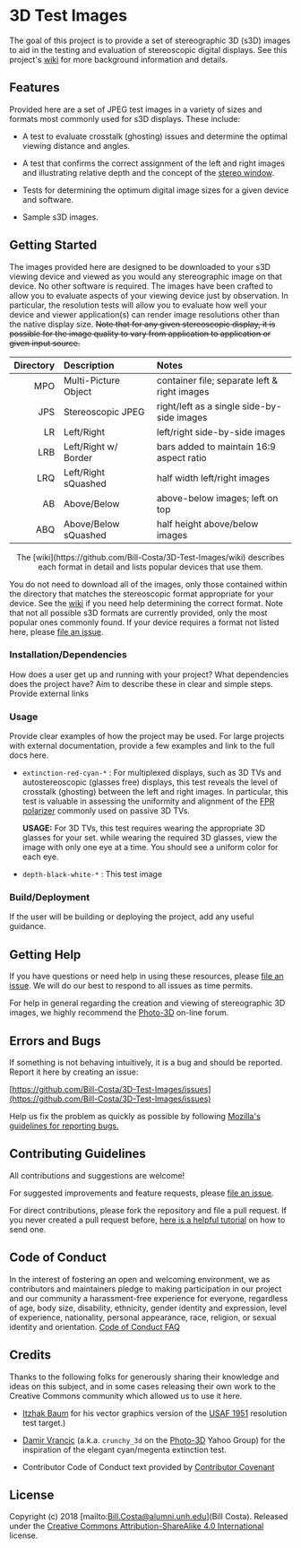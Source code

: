 <!--
    Repository: https://github.com/Bill-Costa/3D-Test-Images.git
     This File: README.md
-->

# 3D Test Images #

The goal of this project is to provide a set of stereographic 3D (s3D)
images to aid in the testing and evaluation of stereoscopic digital
displays.  See this project's
[wiki](https://github.com/Bill-Costa/3D-Test-Images/wiki) for more
background information and details.

## Features ##

Provided here are a set of JPEG test images in a variety of sizes and
formats most commonly used for s3D displays.  These include:

- A test to evaluate crosstalk (ghosting) issues and determine the
  optimal viewing distance and angles.

- A test that confirms the correct assignment of the left and right
 images and illustrating relative depth and the concept of the
 [stereo window](https://en.wikipedia.org/wiki/Stereo_window#Stereo_window).

- Tests for determining the optimum digital image sizes for a given
  device and software.

- Sample s3D images.

## Getting Started ##

The images provided here are designed to be downloaded to your s3D
viewing device and viewed as you would any stereographic image on that
device.  No other software is required.  The images have been crafted
to allow you to evaluate aspects of your viewing device just by
observation.  In particular, the resolution tests will allow you to
evaluate how well your device and viewer application(s) can render
image resolutions other than the native display size.  ~~Note that for
any given stereoscopic display, it is possible for the image quality
to vary from application to application or given input source.~~

| Directory | Description    | Notes                                        |
|----:|:---------------------|:----------------------------------------------|
| MPO | Multi-Picture Object | container file; separate left & right images  |
| JPS | Stereoscopic JPEG    | right/left as a single side-by-side images    |
| LR  | Left/Right           | left/right side-by-side images                |
| LRB | Left/Right w/ Border | bars added to maintain 16:9 aspect ratio      |
| LRQ | Left/Right sQuashed  | half width left/right images                  |
| AB  | Above/Below          | above-below images; left on top               |
| ABQ | Above/Below sQuashed | half height above/below images                |

<CENTER>
The [wiki](https://github.com/Bill-Costa/3D-Test-Images/wiki)
describes each format in detail and lists popular devices that use
them.
</CENTER>

You do not need to download all of the images, only those contained
within the directory that matches the stereoscopic format appropriate
for your device.  See the
[wiki](https://github.com/Bill-Costa/3D-Test-Images/wiki) if you need
help determining the correct format.  Note that not all possible s3D
formats are currently provided, only the most popular ones commonly
found.  If your device requires a format not listed here, please
[file an issue](https://github.com/Bill-Costa/3D-Test-Images/issues).

### Installation/Dependencies

How does a user get up and running with your project? What
dependencies does the project have? Aim to describe these in clear and
simple steps. Provide external links

### Usage

Provide clear examples of how the project may be used. For large
projects with external documentation, provide a few examples and link
to the full docs here.

- `extinction-red-cyan-*` : For multiplexed displays, such as 3D TVs
    and autostereoscopic (glasses free) displays, this test reveals
    the level of crosstalk (ghosting) between the left and right
    images.  In particular, this test is valuable in assessing the
    uniformity and alignment of the
    [FPR polarizer](https://en.wikipedia.org/wiki/Film-type_patterned_retarder)
    commonly used on passive 3D TVs.

    **USAGE:** For 3D TVs, this test requires wearing the appropriate
    3D glasses for your set.  while wearing the required 3D glasses,
    view the image with only one eye at a time.  You should see a
    uniform color for each eye.

- `depth-black-white-*` : This test image 


### Build/Deployment

If the user will be building or deploying the project, add any useful
guidance.

## Getting Help ##

If you have questions or need help in using these resources, please
[file an issue](https://github.com/Bill-Costa/3D-Test-Images/issues). We
will do our best to respond to all issues as time permits.

For help in general regarding the creation and viewing of stereographic
3D images, we highly recommend the
[Photo-3D](https://groups.yahoo.com/neo/groups/photo-3d/info) on-line
forum.

## Errors and Bugs

If something is not behaving intuitively, it is a bug and should be
reported.  Report it here by creating an issue:

[https://github.com/Bill-Costa/3D-Test-Images/issues](https://github.com/Bill-Costa/3D-Test-Images/issues)

Help us fix the problem as quickly as possible by following
[Mozilla's guidelines for reporting bugs.](https://developer.mozilla.org/en-US/docs/Mozilla/QA/Bug_writing_guidelines#General_Outline_of_a_Bug_Report)

## Contributing Guidelines ##

All contributions and suggestions are welcome!

For suggested improvements and feature requests, please
[file an issue](https://github.com/Bill-Costa/3D-Test-Images/issues).

For direct contributions, please fork the repository and file a pull
request.  If you never created a pull request before,
[here is a helpful tutorial](https://egghead.io/series/how-to-contribute-to-an-open-source-project-on-github)
on how to send one.

## Code of Conduct ##

In the interest of fostering an open and welcoming environment, we as
contributors and maintainers pledge to making participation in our
project and our community a harassment-free experience for everyone,
regardless of age, body size, disability, ethnicity, gender identity
and expression, level of experience, nationality, personal appearance,
race, religion, or sexual identity and
orientation. [Code of Conduct FAQ](https://www.contributor-covenant.org/faq)

## Credits ##

Thanks to the following folks for generously sharing their knowledge
and ideas on this subject, and in some cases releasing their own work
to the Creative Commons community which allowed us to use it here.

- [Itzhak Baum](https://commons.wikimedia.org/wiki/User:Setreset) for
  his vector graphics version of the
  [USAF 1951](https://commons.wikimedia.org/wiki/File:USAF-1951.svg)
  resolution test target.)

- [Damir Vrancic](http://dsc.ijs.si/damir.vrancic/)
  (a.k.a. `crunchy_3d` on the
  [Photo-3D](https://groups.yahoo.com/neo/groups/photo-3d/info) Yahoo
  Group) for the inspiration of the elegant cyan/megenta extinction
  test.

- Contributor Code of Conduct text provided by
  [Contributor Covenant](https://www.contributor-covenant.org/version/1/4/code-of-conduct)

## License ##

Copyright (c) 2018 [mailto:Bill.Costa@alumni.unh.edu](Bill Costa).
Released under the
[Creative Commons Attribution-ShareAlike 4.0 International](https://creativecommons.org/licenses/by-sa/4.0/)
license.

<!-- EOF -->
